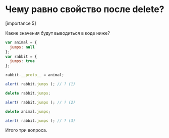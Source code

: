 # Чему равно cвойство после delete?

[importance 5]

Какие значения будут выводиться в коде ниже?

```js
var animal = {
  jumps: null
};
var rabbit = {
  jumps: true
};

rabbit.__proto__ = animal;

alert( rabbit.jumps ); // ? (1)

delete rabbit.jumps;

alert( rabbit.jumps ); // ? (2)

delete animal.jumps;

alert( rabbit.jumps ); // ? (3)
```

Итого три вопроса.